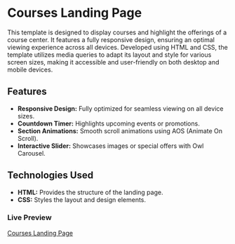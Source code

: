 # Courses Landing Page

This template is designed to display courses and highlight the offerings of a course center. 
It features a fully responsive design, ensuring an optimal viewing experience across all devices.
Developed using HTML and CSS, the template utilizes media queries to adapt its layout and style for various screen sizes,
making it accessible and user-friendly on both desktop and mobile devices.

<!--## Preview
 ![Project Preview](screenshot/1.png)
-->
## Features

- **Responsive Design:** Fully optimized for seamless viewing on all device sizes.
- **Countdown Timer:** Highlights upcoming events or promotions.
- **Section Animations:** Smooth scroll animations using AOS (Animate On Scroll).
- **Interactive Slider:** Showcases images or special offers with Owl Carousel.

## Technologies Used

- **HTML:** Provides the structure of the landing page.
- **CSS:** Styles the layout and design elements.

### Live Preview
  [Courses Landing Page](https://ahmedfarag18.github.io/courses-website)
